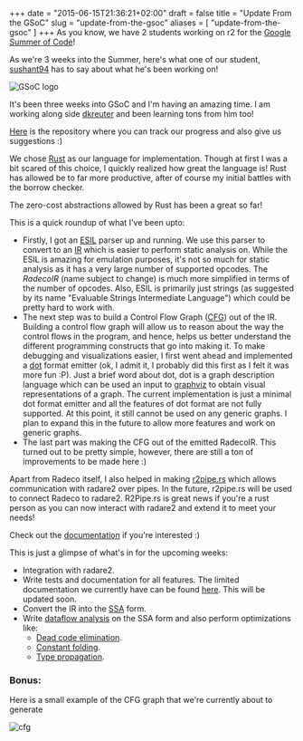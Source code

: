 +++
date = "2015-06-15T21:36:21+02:00"
draft = false
title = "Update From the GSoC"
slug = "update-from-the-gsoc"
aliases = [
	"update-from-the-gsoc"
]
+++
As you know, we have 2 students working on r2 for the [Google Summer of Code]( https://developers.google.com/open-source/soc/ )! 

As we're 3 weeks into the Summer, here's what one of our student, [sushant94]( https://github.com/sushant94 ) has to say about what he's been working on!

![GSoC logo](/blog/images/gsoc2015-300x270.jpg)

It's been three weeks into GSoC and I'm having an amazing time. I am working along side [dkreuter](https://twitter.com/dkreuter_) and been learning tons from him too!

[Here](https://github.com/radare/radeco) is the repository where you can track our progress and also give us suggestions :)

We chose [Rust](http://www.rust-lang.org/) as our language for implementation. Though at first I was a bit scared of this choice, I quickly realized how great the language is! Rust has allowed be to far more productive, after of course my initial battles with the borrow checker.

The zero-cost abstractions allowed by Rust has been a great so far!

This is a quick roundup of what I've been upto:

* Firstly, I got an [ESIL](https://github.com/radare/radare2/wiki/ESIL) parser up and running. We use this parser to convert to an [IR]( https://en.wikipedia.org/wiki/Intermediate_language ) which is easier to perform static analysis on. While the ESIL is amazing for emulation purposes, it's not so much for static analysis as it has a very large number of supported opcodes. The *RadecoIR* (name subject to change) is much more simplified in terms of the number of opcodes. Also, ESIL is primarily just strings (as suggested by its name "Evaluable Strings Intermediate Language") which could be pretty hard to work with.
* The next step was to build a Control Flow Graph ([CFG](https://en.wikipedia.org/wiki/Control_flow_graph)) out of the IR. Building a control flow graph will allow us to reason about the way the control flows in the program, and hence, helps us better understand the different programming constructs that go into making it. To make debugging and visualizations easier, I first went ahead and implemented a [dot](https://en.wikipedia.org/wiki/DOT_(graph_description_language)) format emitter (ok, I admit it, I probably did this first as I felt it was more fun :P). Just a brief word about dot, dot is a graph description language which can be used an input to [graphviz](http://www.graphviz.org/) to obtain visual representations of a graph. The current implementation is just a minimal dot format emitter and all the features of dot format are not fully supported. At this point, it still cannot be used on any generic graphs. I plan to expand this in the future to allow more features and work on generic graphs.
* The last part was making the CFG out of the emitted RadecoIR. This turned out to be pretty simple, however, there are still a ton of improvements to be made here :)

Apart from Radeco itself, I also helped in making [r2pipe.rs](https://crates.io/crates/r2pipe) which allows communication with radare2 over pipes. In the future, r2pipe.rs will be used to connect Radeco to radare2. R2Pipe.rs is great news if you're a rust person as you can now interact with radare2 and extend it to meet your needs! 

Check out the [documentation](http://radare.github.io/r2pipe.rs/) if you're interested :)

This is just a glimpse of what's in for the upcoming weeks:

* Integration with radare2.
* Write tests and documentation for all features. The limited documentation we currently have can be found [here](http://radare.github.io/radeco). This will be updated soon.
* Convert the IR into the [SSA](https://en.wikipedia.org/wiki/Static_single_assignment_form) form.
* Write [dataflow analysis]( https://en.wikipedia.org/wiki/Data-flow_analysis ) on the SSA form and also perform optimizations like:
  * [Dead code elimination]( https://en.wikipedia.org/wiki/Dead_code_elimination ).
  * [Constant folding](https://en.wikipedia.org/wiki/Constant_folding).
  * [Type propagation]( https://en.wikipedia.org/?title=Constant_folding ).

### Bonus:
Here is a small example of the CFG graph that we're currently about to generate

![cfg](https://raw.githubusercontent.com/sushant94/sushant94.github.io/master/blog/images/cfg.png)